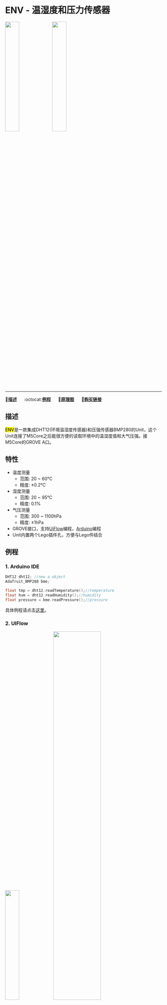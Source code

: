# ENV - 温湿度和压力传感器

<img src="assets/img/product_pics/units/M5GO_Unit_env.png" width="30%" height="30%"><img src="assets/img/product_pics/units/unit_env_grove_a.png" width="30%" height="30%">

***

:memo:**[描述](#描述)**&nbsp;&nbsp;&nbsp;&nbsp;&nbsp;&nbsp;:octocat:**[例程](#例程)**&nbsp;&nbsp;&nbsp;&nbsp;&nbsp;&nbsp;:electric_plug:**[原理图](#原理图)**&nbsp;&nbsp;&nbsp;&nbsp;&nbsp;&nbsp;🛒**[购买链接](https://item.taobao.com/item.htm?spm=a1z10.1-c.w4004-1172588101.29.f64c4476tugBw5&id=578200145474)**

## 描述

<mark>ENV</mark>是一款集成DHT12(环境温湿度传感器)和压强传感器BMP280的Unit，这个Unit连接了M5Core之后能很方便的读取环境中的温湿度值和大气压强。接M5Core的GROVE A口。

## 特性

-  温度测量
    - 范围: 20 ~ 60℃
    - 精度: ±0.2℃
-  湿度测量
    - 范围: 20 ~ 95℃
    - 精度: 0.1%
-  气压测量
    - 范围: 300 ~ 1100hPa
    - 精度: ±1hPa
-  GROVE接口，支持[UiFlow](http://flow.m5stack.com)编程，[Arduino](http://www.arduino.cc)编程
-  Unit内置两个Lego插件孔，方便与Lego件结合

## 例程

### 1. Arduino IDE

```c++
DHT12 dht12; //new a object
Adafruit_BMP280 bme;

float tmp = dht12.readTemperature();//temperature
float hum = dht12.readHumidity();//humidity
float pressure = bme.readPressure();//pressure
```

具体例程请点击[这里](https://github.com/m5stack/M5-ProductExampleCodes/tree/master/Units/ENV/Arduino)。

### 2. UIFlow

<img src="assets/img/product_pics/units/unit_example/example_unit_env_01.png" width="30%" height="30%"> <img src="assets/img/product_pics/units/unit_example/example_unit_env_02.png" width="55%" height="55%">

具体例程请点击[这里](https://github.com/m5stack/M5-ProductExampleCodes/tree/master/Units/ENV/UIFlow)。

## 原理图

<img src="assets/img/product_pics/units/env_sch.JPG">

### 管脚映射

<table>
 <tr><td>M5Core(GROVE A)</td><td>GPIO22</td><td>GPIO21</td><td>5V</td><td>GND</td></tr>
 <tr><td>ENV Unit</td><td>SCL</td><td>SDA</td><td>5V</td><td>GND</td></tr>
</table>